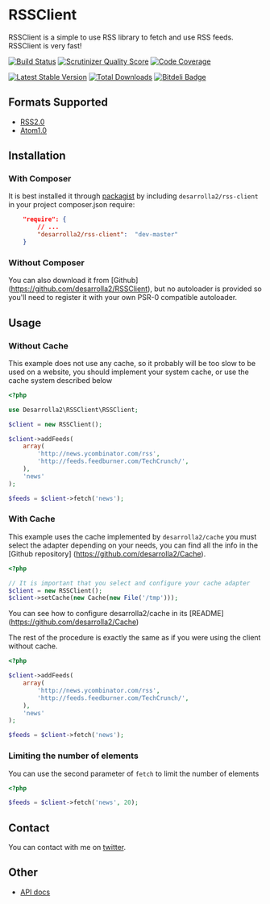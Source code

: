 # RSSClient

RSSClient is a simple to use RSS library to fetch and use RSS feeds. RSSClient is very fast!

[![Build Status](https://secure.travis-ci.org/desarrolla2/RSSClient.png)](http://travis-ci.org/desarrolla2/RSSClient) [![Scrutinizer Quality Score](https://scrutinizer-ci.com/g/desarrolla2/RSSClient/badges/quality-score.png?s=7a7212c89918ef32a6deaf517d2e9a6dbf62aff1)](https://scrutinizer-ci.com/g/desarrolla2/RSSClient/) [![Code Coverage](https://scrutinizer-ci.com/g/desarrolla2/RSSClient/badges/coverage.png?s=63d93e31dc96210e3e531c741c66d6a80bb028d2)](https://scrutinizer-ci.com/g/desarrolla2/RSSClient/)

[![Latest Stable Version](https://poser.pugx.org/desarrolla2/rss-client/v/stable.png)](https://packagist.org/packages/desarrolla2/rss-client) [![Total Downloads](https://poser.pugx.org/desarrolla2/rss-client/downloads.png)](https://packagist.org/packages/desarrolla2/rss-client)  [![Bitdeli Badge](https://d2weczhvl823v0.cloudfront.net/desarrolla2/rssclient/trend.png)](https://bitdeli.com/desarrolla2)

## Formats Supported

* [RSS2.0](http://cyber.law.harvard.edu/rss/rss.html)
* [Atom1.0](http://tools.ietf.org/html/rfc4287)

## Installation

### With Composer

It is best installed it through [packagist](http://packagist.org/packages/desarrolla2/rss-client) 
by including `desarrolla2/rss-client` in your project composer.json require:

``` json
    "require": {
        // ...
        "desarrolla2/rss-client":  "dev-master"
    }
```

### Without Composer

You can also download it from [Github] (https://github.com/desarrolla2/RSSClient), 
but no autoloader is provided so you'll need to register it with your own PSR-0 
compatible autoloader.

## Usage

### Without Cache

This example does not use any cache, so it probably will be too slow to be used on 
a website, you should implement your system cache, or use the cache system described below

``` php
<?php

use Desarrolla2\RSSClient\RSSClient;

$client = new RSSClient();

$client->addFeeds(
    array(
        'http://news.ycombinator.com/rss',
        'http://feeds.feedburner.com/TechCrunch/',
    ),
    'news'
);

$feeds = $client->fetch('news');

```

### With Cache

This example uses the cache implemented by `desarrolla2/cache` you must
select the adapter depending on your needs, you can find all the info in the 
[Github repository] (https://github.com/desarrolla2/Cache).

``` php
<?php

// It is important that you select and configure your cache adapter
$client = new RSSClient();
$client->setCache(new Cache(new File('/tmp')));

```

You can see how to configure desarrolla2/cache in its [README] (https://github.com/desarrolla2/Cache)

The rest of the procedure is exactly the same as if you were using the client without cache.

``` php
<?php

$client->addFeeds(
    array(
        'http://news.ycombinator.com/rss',
        'http://feeds.feedburner.com/TechCrunch/',
    ),
    'news'
);

$feeds = $client->fetch('news');

```

### Limiting the number of elements

You can use the second parameter of `fetch` to limit the number of elements

``` php
<?php

$feeds = $client->fetch('news', 20);

```

## Contact

You can contact with me on [twitter](https://twitter.com/desarrolla2).

## Other

* [API docs](http://rssclient.desarrolla2.com/api/namespaces/Desarrolla2.RSSClient.html)


